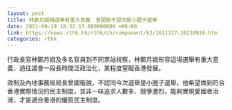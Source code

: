 ```yaml
---
layout: post
title: 林鄭月娥稱選舉有重大意義　曾國衞不認同是小圈子選舉
date: 2021-09-19 18:32:13.000000000 +08:00
link: https://news.rthk.hk/rthk/ch/component/k2/1611317-20210919.htm
categories: rthk
---
```


行政長官林鄭月娥及多名官員到不同票站視察，林鄭月娥形容這場選舉有重大意義，過往議會一段長時間泛政治化，某程度窒礙香港發展。

政制及內地事務局局長曾國衞說，不認同今次選舉是小圈子選舉，他希望做到符合香港實際情況的民主制度，並非一味追求人數多、競爭激烈，能夠實現愛國者治港，才是適合香港的優質民主制度。
